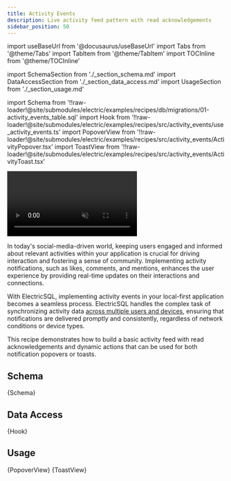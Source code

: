 ```yaml
---
title: Activity Events
description: Live activity feed pattern with read acknowledgements
sidebar_position: 50
---
```


import useBaseUrl from '@docusaurus/useBaseUrl'
import Tabs from '@theme/Tabs'
import TabItem from '@theme/TabItem'
import TOCInline from '@theme/TOCInline'

import SchemaSection from './_section_schema.md'
import DataAccessSection from './_section_data_access.md'
import UsageSection from './_section_usage.md'

import Schema from '!!raw-loader!@site/submodules/electric/examples/recipes/db/migrations/01-activity_events_table.sql'
import Hook from '!!raw-loader!@site/submodules/electric/examples/recipes/src/activity_events/use_activity_events.ts'
import PopoverView from '!!raw-loader!@site/submodules/electric/examples/recipes/src/activity_events/ActivityPopover.tsx'
import ToastView from '!!raw-loader!@site/submodules/electric/examples/recipes/src/activity_events/ActivityToast.tsx'

<video className="w-full mx-auto" autoPlay={true} loop muted playsInline>
  <source src={useBaseUrl('/videos/recipes/activity-events-toast.mp4')} />
</video>

In today's social-media-driven world, keeping users engaged and informed about relevant activities within your application is crucial for driving interaction and fostering a sense of community. Implementing activity notifications, such as likes, comments, and mentions, enhances the user experience by providing real-time updates on their interactions and connections.

With ElectricSQL, implementing activity events in your local-first application becomes a seamless process. ElectricSQL handles the complex task of synchronizing activity data [across multiple users and devices](../intro/multi-user.md), ensuring that notifications are delivered promptly and consistently, regardless of network conditions or device types.

This recipe demonstrates how to build a basic activity feed with read acknowledgements and dynamic actions that can be used for both notification popovers or toasts.

<TOCInline toc={toc} />

## Schema
<SchemaSection />

<CodeBlock language="sql">
  {Schema}
</CodeBlock>

## Data Access
<DataAccessSection />

<CodeBlock language="ts">
  {Hook}
</CodeBlock>

## Usage
<UsageSection />

<Tabs groupId="view-component" queryString>
  <TabItem value="popover" label="Activity Popover">
    <CodeBlock language="tsx">
      {PopoverView}
    </CodeBlock>
  </TabItem>
  <TabItem value="toast" label="Activity Toast">
    <CodeBlock language="tsx">
      {ToastView}
    </CodeBlock>
  </TabItem>
</Tabs>
